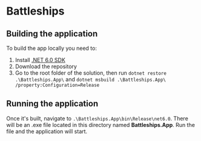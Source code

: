 # Battleships

## Building the application

To build the app locally you need to:
1. Install [.NET 6.0 SDK](https://dotnet.microsoft.com/en-us/download/dotnet/6.0)
2. Download the repository
3. Go to the root folder of the solution, then run `dotnet restore .\Battleships.App\` and `dotnet msbuild .\Battleships.App\ /property:Configuration=Release`

## Running the application

Once it's built, navigate to `.\Battleships.App\bin\Release\net6.0`. There will be an .exe file located in this directory named **Battleships.App**. Run the file and the application will start.
